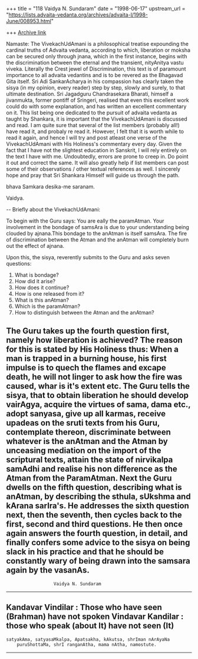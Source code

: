 +++
title = "118 Vaidya N. Sundaram"
date = "1998-06-17"
upstream_url = "https://lists.advaita-vedanta.org/archives/advaita-l/1998-June/008953.html"

+++
[Archive link](https://lists.advaita-vedanta.org/archives/advaita-l/1998-June/008953.html)

Namaste:
 The VivekachUdAmani is a philosophical treatise expounding the cardinal
truths of Advaita vedanta, according to which, liberation or moksha can be
secured only through jnana, which in the first instance, begins with the
discrimination between the eternal and the transient, nityAnitya vastu
viveka. Literally the Crest jewel of Discrimination, this text is of
paramount importance to all advaita vedantins and is to be revered as the
Bhagavad Gita itself. Sri Adi SankarAcharya in his compassion has clearly
taken the sisya (in my opinion, every reader) step by step, slowly and
surely, to that ultimate destination.
 Sri Jagadguru Chandrasekara Bharati, himself a jivanmukta, former pontiff
of Sringeri, realised that even this excellent work could do with some
explanation, and has written an excellent commentary on it.
 This list being one dedicated to the pursuit of advaita vedanta as taught
by Shankara, it is important that the VivekachUdAmani is discussed and
read. I am quite sure that several of the list members (probably all!)
have read it, and probaly re read it. However, I felt that it is worth
while to read it again, and hence I will try and post atleast one verse of
the VivekachUdAmani with His Holiness's commentary every day. Given the
fact that I have not the slightest education in Sanskrit, I will rely
entirely on the text I have with me. Undoubtedly, errors are prone to creep
in. Do point it out and correct the same. It will also greatly help if
list members can post some of their observations / other textual
references as well.
 I sincerely hope and pray that Sri Shankara Himself will guide us through
the path.

bhava Samkara desika-me saranam.

Vaidya.

 --
Briefly about the VivekachUdAmani:

 To begin with the Guru says: You are eally the paramAtman. Your
involvement in the bondage of samsAra is due to your understanding being
clouded by ajnana.This bondage to the anAtman is itself samsAra. The fire
of discrimination between the Atman and the anAtman will completely burn
out the effect of ajnana.

 Upon this, the sisya, reverently submits to the Guru and asks seven
questions:
 1) What is bondage?
 2) How did it arise?
 3) How does it continue?
 4) How is one released from it?
 5) What is this anAtman?
 6) Which is the paramAtman?
 7) How to distinguish between the Atman and the anAtman?

 The Guru takes up the fourth question first, namely how liberation is
achieved? The reason for this is stated by His Holiness thus: When a man
is trapped in a burning house, his first impulse is to quech the flames
and excape death, he will not linger to ask how the fire was caused, whar
is it's extent etc.
 The Guru tells the sisya, that to obtain liberation he should develop
vairAgya, acquire the virtues of sama, dama etc., adopt sanyasa, give up
all karmas, receive upadeas on the sruti texts from his Guru, contemplate
thereon, discriminate between whatever is the anAtman and the Atman by
unceasing mediation on the import of the scriptural texts, attain the
state of nirvikalpa samAdhi and realise his non difference as the Atman
from the ParamAtman.
 Next the Guru dwells on the fifth question, describing what is anAtman,
by describing the sthula, sUkshma and kArana sarIra's. He addresses the
sixth question next, then the seventh, then cycles back to the first,
second and third questions.
 He then once again answers the fourth question, in detail, and finally
confers some advice to the sisya on being slack in his practice and that
he should be constantly wary of being drawn into the samsara again by the
vasanAs.
--

                      Vaidya N. Sundaram
------------------------------------------------------------------------
 Kandavar Vindilar      : Those who have seen (Brahman) have not spoken
  Vindavar Kandilar     :   those who speak (about It) have not seen (It)
------------------------------------------------------------------------
    satyakAma, satyasaMkalpa, Apatsakha, kAkutsa, shrIman nArAyaNa
        puruShottaMa, shrI ranganAtha, mama nAtha, namostute.
------------------------------------------------------------------------

